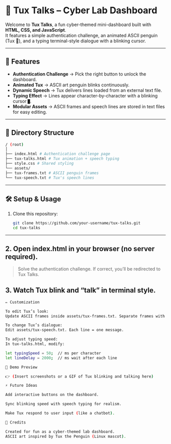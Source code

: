 # 🐧 Tux Talks – Cyber Lab Dashboard

Welcome to **Tux Talks**, a fun cyber-themed mini-dashboard built with **HTML, CSS, and JavaScript**.  
It features a simple authentication challenge, an animated ASCII penguin (Tux 🐧), and a typing terminal-style dialogue with a blinking cursor.  

---

## 🚀 Features

- **Authentication Challenge** → Pick the right button to unlock the dashboard.
- **Animated Tux** → ASCII art penguin blinks continuously.
- **Dynamic Speech** → Tux delivers lines loaded from an external text file.
- **Typing Effect** → Lines appear character-by-character with a blinking cursor `█`.
- **Modular Assets** → ASCII frames and speech lines are stored in text files for easy editing.

---

## 📂 Directory Structure
```bash
/ (root)
│
├── index.html # Authentication challenge page
├── tux-talks.html # Tux animation + speech typing
├── style.css # Shared styling
└── assets/
├── tux-frames.txt # ASCII penguin frames
└── tux-speech.txt # Tux's speech lines
```


---

## 🛠️ Setup & Usage

1. Clone this repository:

   ```bash
   git clone https://github.com/your-username/tux-talks.git
   cd tux-talks
   ```

---

## 2. Open index.html in your browser (no server required).

> Solve the authentication challenge.
> If correct, you’ll be redirected to Tux Talks.

## 3. Watch Tux blink and “talk” in terminal style.


```bash
✏️ Customization

To edit Tux’s look:
Update ASCII frames inside assets/tux-frames.txt. Separate frames with ---.

To change Tux’s dialogue:
Edit assets/tux-speech.txt. Each line = one message.

To adjust typing speed:
In tux-talks.html, modify:

let typingSpeed = 50;  // ms per character
let lineDelay = 2000;  // ms wait after each line

📸 Demo Preview

👉 (Insert screenshots or a GIF of Tux blinking and talking here)

⚡ Future Ideas

Add interactive buttons on the dashboard.

Sync blinking speed with speech typing for realism.

Make Tux respond to user input (like a chatbot).

🐧 Credits

Created for fun as a cyber-themed lab dashboard.
ASCII art inspired by Tux the Penguin (Linux mascot).
```

   
   
   








